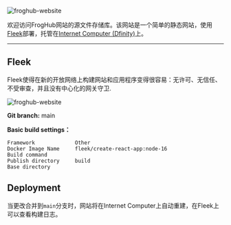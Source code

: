 ![froghub-website](https://storageapi2.fleek.co/froghubman-team-bucket/cover.png)

欢迎访问FrogHub网站的源文件存储库。该网站是一个简单的静态网站，使用[Fleek](https://fleek.co)部署，托管在[Internet Computer (Dfinity)](https://dfinity.org)上。

---

## Fleek

Fleek使得在新的开放网络上构建网站和应用程序变得很容易：无许可、无信任、不受审查，并且没有中心化的网关守卫.

![froghub-website](https://storageapi2.fleek.co/froghubman-team-bucket/1d89125f-5264-4067-9fa3-bb8483051e98.png)

**Git branch:**  main

**Basic build settings：**
```
Framework             Other
Docker Image Name     fleek/create-react-app:node-16
Build command        
Publish directory     build
Base directory      
```

## Deployment

当更改合并到`main`分支时，网站将在Internet Computer上自动重建，在Fleek上可以查看构建日志。


